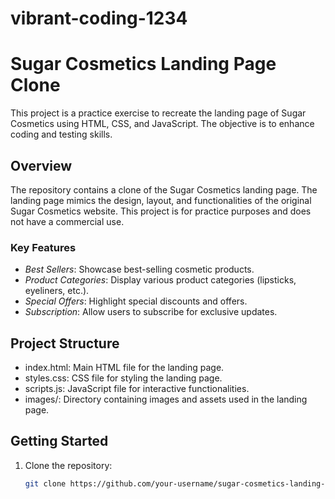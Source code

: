 # vibrant-coding-1234

# Sugar Cosmetics Landing Page Clone

This project is a practice exercise to recreate the landing page of Sugar Cosmetics using HTML, CSS, and JavaScript. The objective is to enhance coding and testing skills.

## Overview

The repository contains a clone of the Sugar Cosmetics landing page. The landing page mimics the design, layout, and functionalities of the original Sugar Cosmetics website. This project is for practice purposes and does not have a commercial use.

### Key Features

- *Best Sellers*: Showcase best-selling cosmetic products.
- *Product Categories*: Display various product categories (lipsticks, eyeliners, etc.).
- *Special Offers*: Highlight special discounts and offers.
- *Subscription*: Allow users to subscribe for exclusive updates.

## Project Structure

- index.html: Main HTML file for the landing page.
- styles.css: CSS file for styling the landing page.
- scripts.js: JavaScript file for interactive functionalities.
- images/: Directory containing images and assets used in the landing page.

## Getting Started

1. Clone the repository:
   ```bash
   git clone https://github.com/your-username/sugar-cosmetics-landing-page-clone.git
